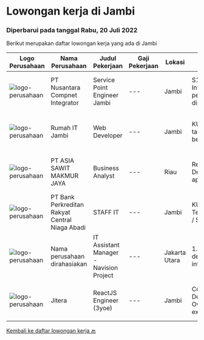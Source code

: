
  # Lowongan kerja di Jambi

  ### Diperbarui pada tanggal Rabu, 20 Juli 2022

  Berikut merupakan daftar lowongan kerja yang ada di Jambi

  |Logo Perusahaan | Nama Perusahaan | Judul Pekerjaan | Gaji Pekerjaan | Lokasi | Deskripsi | Tanggal diunggah | Pranala |
  | -------------- | --------------- | --------------- | --------- | --------- | -------------- | ------- | ----------- |
  |![logo-perusahaan](https://image-service-cdn.seek.com.au/faf1379cb2f8ff5c87162dc20c60c0d2f63dba1c/ee4dce1061f3f616224767ad58cb2fc751b8d2dc)|PT Nusantara Compnet Integrator|Service Point Engineer Jambi|---|Jambi|S1 Teknik Komputer, Ilmu Komputer, Teknik Informatika atau Ilmu Komputer lainnya. Memiliki pengalaman minimal 2 tahun, fresh graduate dipersilahkan...|Jumat, 15 Juli 2022|https://www.jobstreet.co.id/id/job/service-point-engineer-jambi-3958275?token=0~11513ea3-1342-4d9b-b387-f483cfd98c57&sectionRank=1&jobId=jobstreet-id-job-3958275|
|![logo-perusahaan](https://i.ibb.co/sqvTCh9/112815900-stock-vector-no-image-available-icon-flat-vector.webp)|Rumah IT Jambi|Web Developer|---|Jambi|KUALIFIKASI : Usia minimal 25 tahun - maksimal 30 tahun Pendidikan minimal SMA / Sederajat / S1 Mampu berkomunikasi dengan baik Bisa bekerjasama dalam...|Jumat, 15 Juli 2022|https://www.jobstreet.co.id/id/job/web-developer-3958440?token=0~11513ea3-1342-4d9b-b387-f483cfd98c57&sectionRank=2&jobId=jobstreet-id-job-3958440|
|![logo-perusahaan](https://image-service-cdn.seek.com.au/8c9ad8ac1a3555ef79e89c100defac119719c63a/ee4dce1061f3f616224767ad58cb2fc751b8d2dc)|PT ASIA SAWIT MAKMUR JAYA|Business Analyst|---|Riau|Requirement :- Age Max 30 years- Minimum Bachelor Degree in any Majors- Fresh Graduated Welcome to apply- Good administration &amp; computer skills...|Kamis, 14 Juli 2022|https://www.jobstreet.co.id/id/job/business-analyst-3955962?token=0~11513ea3-1342-4d9b-b387-f483cfd98c57&sectionRank=3&jobId=jobstreet-id-job-3955962|
|![logo-perusahaan](https://i.ibb.co/sqvTCh9/112815900-stock-vector-no-image-available-icon-flat-vector.webp)|PT Bank Perkreditan Rakyat Central Niaga Abadi|STAFF IT|---|Jambi|KUALIFIKASI : Usia maksimal 35 tahun Lulusan D3 / S1 Teknik Informatika / Teknik Jaringan / Teknik Komputer / Sistem Informasi Diutamakan yang...|Kamis, 07 Juli 2022|https://www.jobstreet.co.id/id/job/staff-it-3948541?token=0~11513ea3-1342-4d9b-b387-f483cfd98c57&sectionRank=4&jobId=jobstreet-id-job-3948541|
|![logo-perusahaan](https://i.ibb.co/sqvTCh9/112815900-stock-vector-no-image-available-icon-flat-vector.webp)|Nama perusahaan dirahasiakan|IT Assistant Manager - Navision Project|---|Jakarta Utara|1.    NEW IT PROJECT INITIATIVES·       Supervise and develop application on process integration or program interoperability, creates performance...|Selasa, 28 Juni 2022|https://www.jobstreet.co.id/id/job/it-assistant-manager-navision-project-3936691?token=0~11513ea3-1342-4d9b-b387-f483cfd98c57&sectionRank=5&jobId=jobstreet-id-job-3936691|
|![logo-perusahaan](https://image-service-cdn.seek.com.au/e651585f2c1e7cb17fc78db584d160a8190c8de7/ee4dce1061f3f616224767ad58cb2fc751b8d2dc)|Jitera|ReactJS Engineer (3yoe)|---|Jambi|Company Deckhttps://docsend.com/view/5iumwh8hfxxguhi9Job OverviewOur business is growing steadily, so we are expanding our frontend engineer team to...|Selasa, 19 Juli 2022|https://www.jobstreet.co.id/id/job/reactjs-engineer-3yoe-1032217181?token=0~11513ea3-1342-4d9b-b387-f483cfd98c57&sectionRank=6&jobId=jobstreet-id-job-1032217181|


  [Kembali ke daftar lowongan kerja 🔙](../README.md#daftar-lowongan-kerja)
  